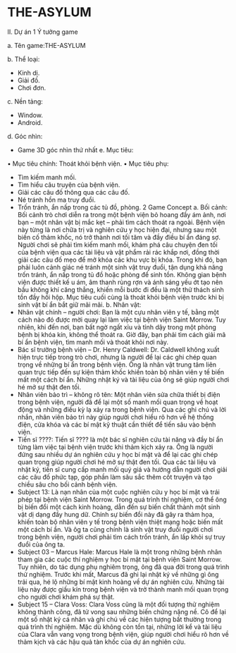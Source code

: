 # THE-ASYLUM
II.	Dự án
1	Ý tưởng game

a.	Tên game:THE-ASYLUM

b.	Thể loại:

-	Kinh dị.
-	Giải đố.
-	Chơi đơn.
  
c.	Nền tảng:

-	Window.
-	Android.

d.	Góc nhìn:

-	Game 3D góc nhìn thứ nhất
e.	Mục tiêu:

•	Mục tiêu chính: Thoát khỏi bệnh viện.
•	Mục tiêu phụ:
-	Tìm kiếm manh mối.
-	Tìm hiểu câu truyện của bệnh viện.
-	Giải các câu đố thông qua các câu đố.
-	Né tránh hồn ma truy đuổi.
-	Trốn tránh, ẩn nấp trong các tủ đồ, phòng.
2	Game Concept
a.	Bối cảnh:
Bối cảnh trò chơi diễn ra trong một bệnh viện bỏ hoang đầy ám ảnh, nơi bạn – một nhân vật bị mắc kẹt – phải tìm cách thoát ra ngoài. Bệnh viện này từng là nơi chữa trị và nghiên cứu y học hiện đại, nhưng sau một biến cố thảm khốc, nó trở thành nơi tối tăm và đầy điều bí ẩn đáng sợ. Người chơi sẽ phải tìm kiếm manh mối, khám phá câu chuyện đen tối của bệnh viện qua các tài liệu và vật phẩm rải rác khắp nơi, đồng thời giải các câu đố mẹo để mở khóa các khu vực bị khóa. Trong khi đó, bạn phải luôn cảnh giác né tránh một sinh vật truy đuổi, tận dụng khả năng trốn tránh, ẩn nấp trong tủ đồ hoặc phòng để sinh tồn. Không gian bệnh viện được thiết kế u ám, âm thanh rùng rợn và ánh sáng yếu ớt tạo nên bầu không khí căng thẳng, khiến mỗi bước đi đều là một thử thách sinh tồn đầy hồi hộp. Mục tiêu cuối cùng là thoát khỏi bệnh viện trước khi bị sinh vật bí ẩn bắt giữ mãi mãi.
b.	Nhân vật:
-	Nhân vật chính – người chơi: Bạn là một cựu nhân viên y tế, bằng một cách nào đó được mời quay lại làm việc tại bệnh viện Saint Morrow. Tuy nhiên, khi đến nơi, bạn bất ngờ ngất xỉu và tỉnh dậy trong một phòng bệnh bị khóa kín, không thể thoát ra. Giờ đây, bạn phải tìm cách giải mã bí ẩn bệnh viện, tìm manh mối và thoát khỏi nơi này.
-	Bác sĩ trưởng bệnh viện – Dr. Henry Caldwell: Dr. Caldwell không xuất hiện trực tiếp trong trò chơi, nhưng là người để lại các ghi chép quan trọng về những bí ẩn trong bệnh viện. Ông là nhân vật trung tâm liên quan trực tiếp đến sự kiện thảm khốc khiến toàn bộ nhân viên y tế biến mất một cách bí ẩn. Những nhật ký và tài liệu của ông sẽ giúp người chơi hé mở sự thật đen tối.
-	Nhân viên bảo trì – không rõ tên: Một nhân viên sửa chữa thiết bị điện trong bệnh viện, người đã để lại một số manh mối quan trọng về hoạt động và những điều kỳ lạ xảy ra trong bệnh viện. Qua các ghi chú và lời nhắn, nhân viên bảo trì này giúp người chơi hiểu rõ hơn về hệ thống điện, cửa khóa và các bí mật kỹ thuật cần thiết để tiến sâu vào bệnh viện.
-	Tiến sĩ ????: Tiến sĩ ???? là một bác sĩ nghiên cứu tài năng và đầy bí ẩn từng làm việc tại bệnh viện trước khi thảm kịch xảy ra. Ông là người đứng sau nhiều dự án nghiên cứu y học bí mật và để lại các ghi chép quan trọng giúp người chơi hé mở sự thật đen tối. Qua các tài liệu và nhật ký, tiến sĩ cung cấp manh mối quý giá và hướng dẫn người chơi giải các câu đố phức tạp, góp phần làm sâu sắc thêm cốt truyện và tạo chiều sâu cho bối cảnh bệnh viện.
-	Subject 13: Là nạn nhân của một cuộc nghiên cứu y học bí mật và trái phép tại bệnh viện Saint Morrow. Trong quá trình thí nghiệm, cơ thể ông bị biến đổi một cách kinh hoàng, dẫn đến sự biến chất thành một sinh vật dị dạng đầy hung dữ. Chính sự biến đổi này đã gây ra thảm họa, khiến toàn bộ nhân viên y tế trong bệnh viện thiệt mạng hoặc biến mất một cách bí ẩn. Và ôg ta cũng chính là sinh vật truy đuổi người chơi trong bệnh viện, người chơi phải tìm cách trốn tránh, ẩn lấp khỏi sự truy đuổi của ông ta.
-	Subject 03 – Marcus Hale: Marcus Hale là một trong những bệnh nhân tham gia các cuộc thí nghiệm y học bí mật tại bệnh viện Saint Morrow. Tuy nhiên, do tác dụng phụ nghiêm trọng, ông đã qua đời trong quá trình thử nghiệm. Trước khi mất, Marcus đã ghi lại nhật ký về những gì ông trải qua, hé lộ những bí mật kinh hoàng về dự án nghiên cứu. Những tài liệu này được giấu kín trong bệnh viện và trở thành manh mối quan trọng cho người chơi khám phá sự thật.
-	Subject 15 – Clara Voss: Clara Voss cũng là một đối tượng thử nghiệm không thành công, đã tử vong sau những biến chứng nặng nề. Cô để lại một số nhật ký cá nhân và ghi chú về các hiện tượng bất thường trong quá trình thí nghiệm. Mặc dù không còn tồn tại, những lời kể và tài liệu của Clara vẫn vang vọng trong bệnh viện, giúp người chơi hiểu rõ hơn về thảm kịch và các hậu quả tàn khốc của dự án nghiên cứu.

